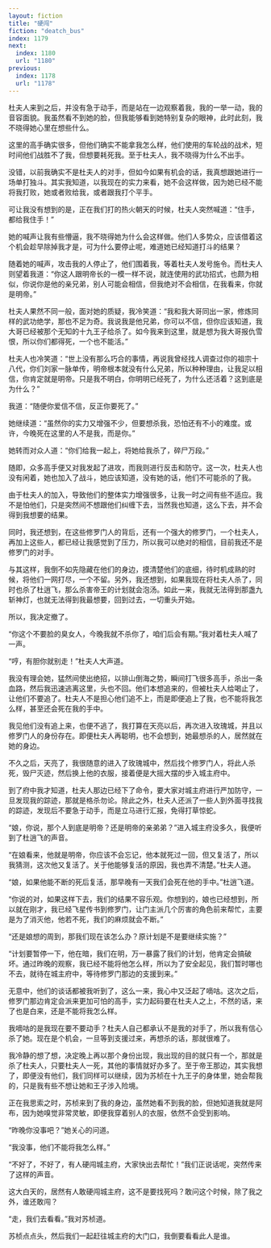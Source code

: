 ```yaml
---
layout: fiction
title: "硬闯"
fiction: "deatch_bus"
index: 1179
next:
  index: 1180
  url: "1180"
previous:
  index: 1178
  url: "1178"
---
```

杜夫人来到之后，并没有急于动手，而是站在一边观察着我，我的一举一动，我的音容面貌。我虽然看不到她的脸，但我能够看到她特别复杂的眼神，此时此刻，我不晓得她心里在想些什么。

这里的高手确实很多，但他们确实不能拿我怎么样，他们使用的车轮战的战术，短时间他们战胜不了我，但想要耗死我。至于杜夫人，我不晓得为什么不出手。

没错，以前我确实不是杜夫人的对手，但如今如果有机会的话，我真想跟她进行一场单打独斗。其实我知道，以我现在的实力来看，她不会这样做，因为她已经不能将我打败，她或者败给我，或者跟我打个平手。

可让我没有想到的是，正在我们打的热火朝天的时候，杜夫人突然喊道：“住手，都给我住手！”

她的喊声让我有些懵逼，我不晓得她为什么会这样做。他们人多势众，应该借着这个机会趁早除掉我才是，可为什么要停止呢，难道她已经知道打斗的结果？

随着她的喊声，攻击我的人停止了，他们围着我，等着杜夫人发号施令。而杜夫人则望着我道：“你这人跟明帝长的一模一样不说，就连使用的武功招式，也颇为相似，你说你是他的亲兄弟，别人可能会相信，但我绝对不会相信，在我看来，你就是明帝。”

杜夫人果然不同一般，面对她的质疑，我冷笑道：“我和我大哥同出一家，修炼同样的武功绝学，那也不足为奇。我说我是他兄弟，你可以不信，但你应该知道，我大哥已经被那个无知的十九王子给杀了。如今我来到这里，就是想为我大哥报仇雪恨，所以你们都得死，一个也不能活。”

杜夫人也冷笑道：“世上没有那么巧合的事情，再说我曾经找人调查过你的祖宗十八代，你们刘家一脉单传，明帝根本就没有什么兄弟，所以种种理由，让我足以相信，你肯定就是明帝。只是我不明白，你明明已经死了，为什么还活着？这到底是为什么？”

我道：“随便你爱信不信，反正你要死了。”

她继续道：“虽然你的实力又增强不少，但要想杀我，恐怕还有不小的难度。或许，今晚死在这里的人不是我，而是你。”

她转而对众人道：“你们给我一起上，将她给我杀了，碎尸万段。”

随即，众多高手便又对我发起了进攻，而我则进行反击和防守。这一次，杜夫人也没有闲着，她也加入了战斗，她应该知道，没有她的话，他们不可能杀的了我。

由于杜夫人的加入，导致他们的整体实力增强很多，让我一时之间有些不适应。我不是怕他们，只是突然间不想跟他们纠缠下去，当然我也知道，这么下去，并不会得到我想要的结果。

同时，我还想到，在这些修罗门人的背后，还有一个强大的修罗门，一个杜夫人，再加上这些人，都已经让我感觉到了压力，所以我可以绝对的相信，目前我还不是修罗门的对手。

与其这样，我倒不如先隐藏在他们的身边，摸清楚他们的底细，待时机成熟的时候，将他们一网打尽，一个不留。另外，我还想到，如果我现在将杜夫人杀了，同时也杀了杜逍飞，那么杀害帝王的计划就会泡汤。如此一来，我就无法得到那盏九斩神灯，也就无法得到我最想要，回到过去，一切重头开始。

所以，我决定撤了。

“你这个不要脸的臭女人，今晚我就不杀你了，咱们后会有期。”我对着杜夫人喊了一声。

“哼，有胆你就别走！”杜夫人大声道。

我没有理会她，猛然间使出绝招，以排山倒海之势，瞬间打飞很多高手，杀出一条血路，然后我迅速逃离这里，头也不回。他们本想追来的，但被杜夫人给喝止了，让他们不要追了。杜夫人不是担心他们追不上，而是即便追上了我，也不能将我怎么样，甚至还会死在我的手中。

我见他们没有追上来，也便不逃了，我打算在天亮以后，再次进入玫瑰城，并且以修罗门人的身份存在。即便杜夫人再聪明，也不会想到，她最想杀的人，居然就在她的身边。

不久之后，天亮了，我很随意的进入了玫瑰城中，然后找个修罗门人，将此人杀死，毁尸灭迹，然后换上他的衣服，接着便是大摇大摆的步入城主府中。

到了府中我才知道，杜夫人那边已经下了命令，要大家对城主府进行严加防守，一旦发现我的踪迹，那就是格杀勿论。除此之外，杜夫人还派了一些人到外面寻找我的踪迹，发现后不要急于动手，而是立马进行汇报，免得打草惊蛇。

“娘，你说，那个人到底是明帝？还是明帝的亲弟弟？”进入城主府没多久，我便听到了杜逍飞的声音。

“在娘看来，他就是明帝，你应该不会忘记，他本就死过一回，但又复活了，所以我猜测，这次他又复活了。关于他能够复活的原因，我也弄不清楚。”杜夫人道。

“娘，如果他能不断的死后复活，那早晚有一天我们会死在他的手中。”杜逍飞道。

“你说的对，如果这样下去，我们的结果不容乐观。你想到的，娘也已经想到，所以就在刚才，我已经飞星传书到修罗门，让门主派几个厉害的角色前来帮忙，主要是为了消灭他，他若不死，我们的麻烦就会不断。”

“还是娘想的周到，那我们现在该怎么办？原计划是不是要继续实施？”

“计划要暂停一下，他在暗，我们在明，万一暴露了我们的计划，他肯定会搞破坏。通过昨晚的观察，我已经不能将他怎么样，所以为了安全起见，我们暂时哪也不去，就待在城主府中，等待修罗门那边的支援到来。”

无意中，他们的谈话都被我听到了，这么一来，我心中又泛起了嘀咕。这次之后，修罗门那边肯定会派来更加可怕的高手，实力起码要在杜夫人之上，不然的话，来了也是白来，还是不能将我怎么样。

我嘀咕的是我现在要不要动手？杜夫人自己都承认不是我的对手了，所以我有信心杀了她。现在是个机会，一旦等到支援过来，再想杀的话，那就很难了。

我冷静的想了想，决定晚上再以那个身份出现，我出现的目的就只有一个，那就是杀了杜夫人，只要杜夫人一死，其他的事情就好办多了。至于帝王那边，其实我想了，即便没有他们，我们同样可以继续，因为苏桢在十九王子的身体里，她会帮我的，只是我有些不想让她和王子涉入险境。

正在我思索之时，苏桢来到了我的身边，虽然她看不到我的脸，但她知道我就是阿布，因为她嗅觉非常灵敏，即便我穿着别人的衣服，依然不会受到影响。

“昨晚你没事吧？”她关心的问道。

“我没事，他们不能将我怎么样。”

“不好了，不好了，有人硬闯城主府，大家快出去帮忙！”我们正说话呢，突然传来了这样的声音。

这大白天的，居然有人敢硬闯城主府，这不是要找死吗？敢问这个时候，除了我之外，谁还敢闯？

“走，我们去看看。”我对苏桢道。

苏桢点点头，然后我们一起赶往城主府的大门口，我倒要看看此人是谁。